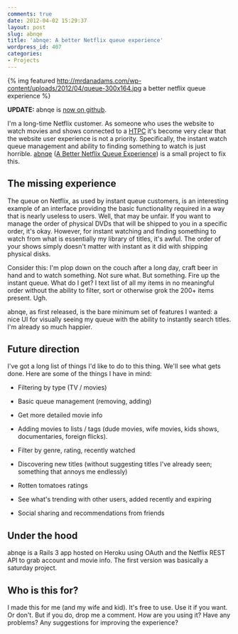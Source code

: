 ```yaml
---
comments: true
date: 2012-04-02 15:29:37
layout: post
slug: abnqe
title: 'abnqe: A better Netflix queue experience'
wordpress_id: 407
categories:
- Projects
---
```


{% img featured http://mrdanadams.com/wp-content/uploads/2012/04/queue-300x164.jpg a better netflix queue experience %}

**UPDATE:** abnqe is [now on github](https://github.com/mrdanadams/abnqe).

I'm a long-time Netflix customer. As someone who uses the website to watch movies and shows connected to a [HTPC](http://en.wikipedia.org/wiki/Home_theater_PC) it's become very clear that the website user experience is not a priority. Specifically, the instant watch queue management and ability to finding something to watch is just horrible. [abnqe](http://abnqe.com/) ([A Better Netflix Queue Experience](http://abnqe.com/)) is a small project to fix this.

<!-- more -->


## The missing experience


The queue on Netflix, as used by instant queue customers, is an interesting example of an interface providing the basic functionality required in a way that is nearly useless to users. Well, that may be unfair. If you want to manage the order of physical DVDs that will be shipped to you in a specific order, it's okay. However, for instant watching and finding something to watch from what is essentially my library of titles, it's awful. The order of your shows simply doesn't matter with instant as it did with shipping physical disks.

Consider this: I'm plop down on the couch after a long day, craft beer in hand and to watch something. Not sure what. But something. Fire up the instant queue. What do I get? I text list of all my items in no meaningful order without the ability to filter, sort or otherwise grok the 200+ items present. Ugh.

abnqe, as first released, is the bare minimum set of features I wanted: a nice UI for visually seeing my queue with the ability to instantly search titles. I'm already so much happier.


## Future direction


I've got a long list of things I'd like to do to this thing. We'll see what gets done. Here are some of the things I have in mind:



	
  * Filtering by type (TV / movies)

	
  * Basic queue management (removing, adding)

	
  * Get more detailed movie info

	
  * Adding movies to lists / tags (dude movies, wife movies, kids shows, documentaries, foreign flicks).

	
  * Filter by genre, rating, recently watched

	
  * Discovering new titles (without suggesting titles I've already seen; something that annoys me endlessly)

	
  * Rotten tomatoes ratings

	
  * See what's trending with other users, added recently and expiring

	
  * Social sharing and recommendations from friends




## Under the hood




abnqe is a Rails 3 app hosted on Heroku using OAuth and the Netflix REST API to grab account and movie info. The first version was basically a saturday project.




## Who is this for?


I made this for me (and my wife and kid). It's free to use. Use it if you want. Or don't. But if you do, drop me a comment. How are you using it? Have any problems? Any suggestions for improving the experience?
